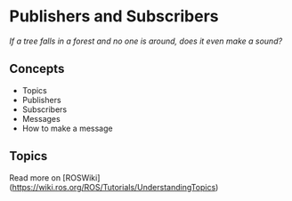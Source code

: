 # Publishers and Subscribers

_If a tree falls in a forest and no one is around, does it even make a sound?_

## Concepts

- Topics
- Publishers
- Subscribers
- Messages
- How to make a message

## Topics

Read more on [ROSWiki] (https://wiki.ros.org/ROS/Tutorials/UnderstandingTopics)


